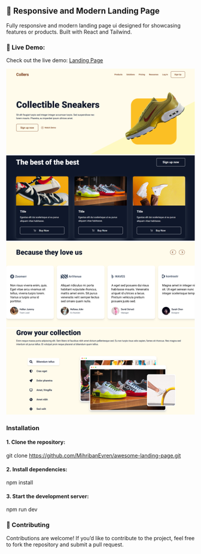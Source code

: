 ## 🌟 Responsive and Modern Landing Page

Fully responsive and modern landing page ui designed for showcasing features or products. Built with React and Tailwind.

### 🚀 Live Demo:

Check out the live demo: [Landing Page](https://collers-sneakers.netlify.app/)

![Page1](./public/page-1.png)
![Page2](./public/page-2.png)
![Page3](./public/page-3.png)
![Page4](./public/page-4.png)

### Installation

#### 1. Clone the repository:

git clone https://github.com/MihribanEvren/awesome-landing-page.git

#### 2. Install dependencies:

npm install

#### 3. Start the development server:

npm run dev

### 🙌 Contributing

Contributions are welcome! If you’d like to contribute to the project, feel free to fork the repository and submit a pull request.
